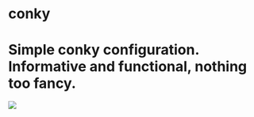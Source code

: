 # conky

Simple conky configuration. Informative and functional, nothing too fancy. <br/>
=======
<img src=http://i.imgur.com/nLOiClD.png?1>
